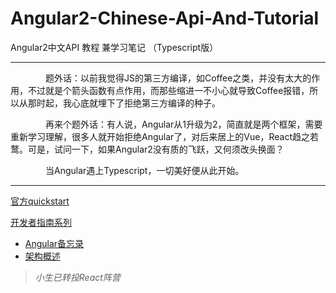 # Angular2-Chinese-Api-And-Tutorial
Angular2中文API 教程 兼学习笔记 （Typescript版）

------
&ensp;&ensp;&ensp;&ensp;&ensp;&ensp;&ensp;&ensp;题外话：以前我觉得JS的第三方编译，如Coffee之类，并没有太大的作用，不过就是个箭头函数有点作用，而那些缩进一不小心就导致Coffee报错，所以从那时起，我心底就埋下了拒绝第三方编译的种子。    
	
&ensp;&ensp;&ensp;&ensp;&ensp;&ensp;&ensp;&ensp;再来个题外话：有人说，Angular从1升级为2，简直就是两个框架，需要重新学习理解，很多人就开始拒绝Angular了，对后来居上的Vue，React趋之若鹜。可是，试问一下，如果Angular2没有质的飞跃，又何须改头换面？    
	
&ensp;&ensp;&ensp;&ensp;&ensp;&ensp;&ensp;&ensp;当Angular遇上Typescript，一切美好便从此开始。

------

[官方quickstart](./quickstart)    

[开发者指南系列](./developer)
- [Angular备忘录](./developer/cheatsheet.md)
- [架构概述](./developer/overview.md)


> *小生已转投React阵营*
